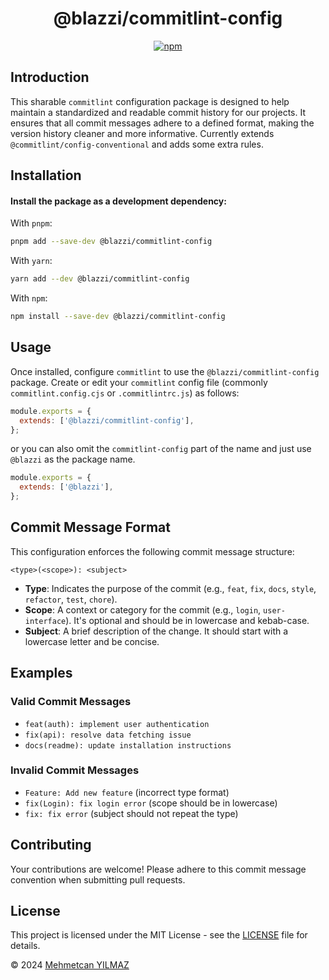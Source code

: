 <div align="center">

# @blazzi/commitlint-config

[![npm](https://img.shields.io/npm/v/@blazzi/commitlint-config?label=npm&color=EA6A13)](https://npmjs.com/package/@blazzi/commitlint-config)

</div>

## Introduction

This sharable `commitlint` configuration package is designed to help maintain a standardized and readable commit history for our projects. It ensures that all commit messages adhere to a defined format, making the version history cleaner and more informative. Currently extends `@commitlint/config-conventional` and adds some extra rules.

## Installation

#### Install the package as a development dependency:

With `pnpm`:

```sh
pnpm add --save-dev @blazzi/commitlint-config
```

With `yarn`:

```sh
yarn add --dev @blazzi/commitlint-config
```

With `npm`:

```sh
npm install --save-dev @blazzi/commitlint-config
```

## Usage

Once installed, configure `commitlint` to use the `@blazzi/commitlint-config` package. Create or edit your `commitlint` config file (commonly `commitlint.config.cjs` or `.commitlintrc.js`) as follows:

```js
module.exports = {
  extends: ['@blazzi/commitlint-config'],
};
```

or you can also omit the `commitlint-config` part of the name and just use `@blazzi` as the package name.

```js
module.exports = {
  extends: ['@blazzi'],
};
```

## Commit Message Format

This configuration enforces the following commit message structure:

```
<type>(<scope>): <subject>
```

- **Type**: Indicates the purpose of the commit (e.g., `feat`, `fix`, `docs`, `style`, `refactor`, `test`, `chore`).
- **Scope**: A context or category for the commit (e.g., `login`, `user-interface`). It's optional and should be in lowercase and kebab-case.
- **Subject**: A brief description of the change. It should start with a lowercase letter and be concise.

## Examples

### Valid Commit Messages

- `feat(auth): implement user authentication`
- `fix(api): resolve data fetching issue`
- `docs(readme): update installation instructions`

### Invalid Commit Messages

- `Feature: Add new feature` (incorrect type format)
- `fix(Login): fix login error` (scope should be in lowercase)
- `fix: fix error` (subject should not repeat the type)

## Contributing

Your contributions are welcome! Please adhere to this commit message convention when submitting pull requests.

## License

This project is licensed under the MIT License - see the [LICENSE](./LICENSE) file for details.

&copy; 2024 [Mehmetcan YILMAZ](https://github.com/ymehmetcan)
